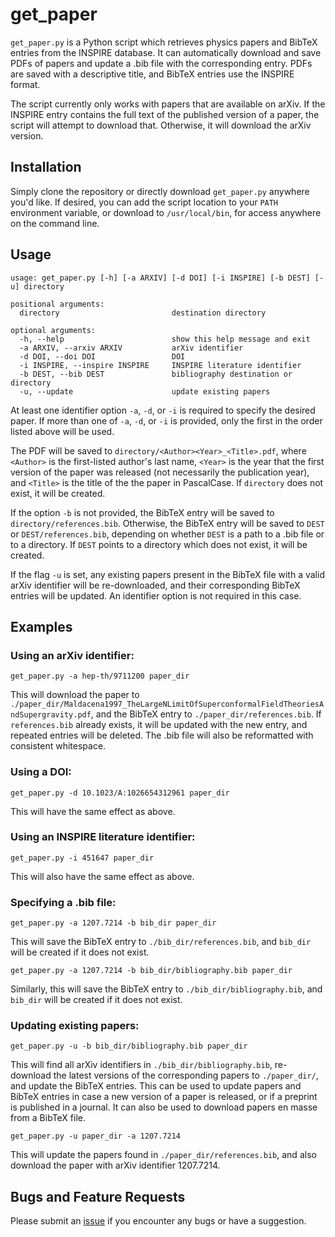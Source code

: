 # get_paper

`get_paper.py` is a Python script which retrieves physics papers and BibTeX entries from the INSPIRE database. It can automatically download and save PDFs of papers and update a .bib file with the corresponding entry. PDFs are saved with a descriptive title, and BibTeX entries use the INSPIRE format.

The script currently only works with papers that are available on arXiv. If the INSPIRE entry contains the full text of the published version of a paper, the script will attempt to download that. Otherwise, it will download the arXiv version.

## Installation
Simply clone the repository or directly download `get_paper.py` anywhere you'd like. If desired, you can add the script location to your `PATH` environment variable, or download to `/usr/local/bin`, for access anywhere on the command line.

## Usage
```
usage: get_paper.py [-h] [-a ARXIV] [-d DOI] [-i INSPIRE] [-b DEST] [-u] directory

positional arguments:
  directory                         destination directory

optional arguments:
  -h, --help                        show this help message and exit
  -a ARXIV, --arxiv ARXIV           arXiv identifier
  -d DOI, --doi DOI                 DOI
  -i INSPIRE, --inspire INSPIRE     INSPIRE literature identifier
  -b DEST, --bib DEST               bibliography destination or directory
  -u, --update                      update existing papers
```
At least one identifier option `-a`, `-d`, or `-i` is required to specify
the desired paper. If more than one of `-a`, `-d`, or `-i` is provided,
only the first in the order listed above will be used.

The PDF will be saved to `directory/<Author><Year>_<Title>.pdf`,
where `<Author>` is the first-listed author's last name, `<Year>` is
the year that the first version of the paper was released (not
necessarily the publication year), and `<Title>` is the title of the
the paper in PascalCase. If `directory` does not exist, it will be
created.

If the option `-b` is not provided, the BibTeX entry will be saved to
`directory/references.bib`. Otherwise, the BibTeX entry will be
saved to `DEST` or `DEST/references.bib`, depending on whether `DEST`
is a path to a .bib file or to a directory. If `DEST` points to a
directory which does not exist, it will be created.

If the flag `-u` is set, any existing papers present in the BibTeX
file with a valid arXiv identifier will be re-downloaded, and their
corresponding BibTeX entries will be updated. An identifier option
is not required in this case.

## Examples
### Using an arXiv identifier: 

`get_paper.py -a hep-th/9711200 paper_dir`

This will download the paper to `./paper_dir/Maldacena1997_TheLargeNLimitOfSuperconformalFieldTheoriesAndSupergravity.pdf`, and the BibTeX entry to `./paper_dir/references.bib`. If `references.bib` already exists, it will be updated with the new entry, and repeated entries will be deleted. The .bib file will also be reformatted with consistent whitespace.

### Using a DOI:

`get_paper.py -d 10.1023/A:1026654312961 paper_dir`

This will have the same effect as above.

### Using an INSPIRE literature identifier:

`get_paper.py -i 451647 paper_dir`

This will also have the same effect as above.

### Specifying a .bib file:

`get_paper.py -a 1207.7214 -b bib_dir paper_dir`

This will save the BibTeX entry to `./bib_dir/references.bib`, and `bib_dir` will be created if it does not exist.

`get_paper.py -a 1207.7214 -b bib_dir/bibliography.bib paper_dir`

Similarly, this will save the BibTeX entry to `./bib_dir/bibliography.bib`, and `bib_dir` will be created if it does not exist.

### Updating existing papers:

`get_paper.py -u -b bib_dir/bibliography.bib paper_dir`

This will find all arXiv identifiers in `./bib_dir/bibliography.bib`, re-download the latest versions of the corresponding papers to `./paper_dir/`, and update the BibTeX entries. This can be used to update papers and BibTeX entries in case a new version of a paper is released, or if a preprint is published in a journal. It can also be used to download papers en masse from a BibTeX file.

`get_paper.py -u paper_dir -a 1207.7214`

This will update the papers found in `./paper_dir/references.bib`, and also download the paper with arXiv identifier 1207.7214.

## Bugs and Feature Requests
Please submit an [issue](https://github.com/mwbub/get_paper/issues) if you encounter any bugs or have a suggestion.
